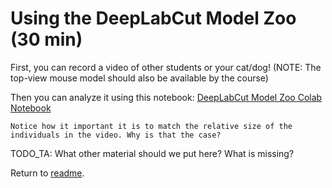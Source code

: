 # Using the DeepLabCut Model Zoo (30 min)

First, you can record a video of other students or your cat/dog!
(NOTE: The top-view mouse model should also be available by the course)

Then you can analyze it using this notebook:
<a href="https://github.com/DeepLabCut/DeepLabCut/blob/master/examples/COLAB/COLAB_DLC_ModelZoo.ipynb" target="_blank">DeepLabCut Model Zoo Colab Notebook</a>

```{note}
Notice how it important it is to match the relative size of the individuals in the video. Why is that the case?
```

TODO_TA: What other material should we put here? What is missing?

Return to [readme](../README.md).
